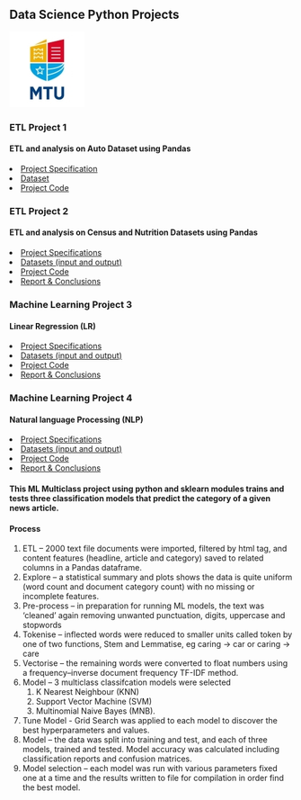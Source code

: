 ## Data Science Python Projects
![MTU Logo](/1/data/MTU_Logo.jpg)

### ETL Project 1
#### ETL and analysis on Auto Dataset using Pandas

<li><a href="https://github.com/bjmcnamee/ETL_and_ML_Python_Assignments/blob/main/1/COMP8060_ProjectSpecification-1.pdf">Project Specification</a></li>
<li><a href="https://github.com/bjmcnamee/ETL_and_ML_Python_Assignments/blob/main/1/data/importsAuto.csv">Dataset</a></li>
<li><a href="https://github.com/bjmcnamee/ETL_and_ML_Python_Assignments/blob/main/1/McNamee_R00207204_Lab8060.py">Project Code</a></li>

### ETL Project 2
#### ETL and analysis on Census and Nutrition Datasets using Pandas

<li><a href="https://github.com/bjmcnamee/ETL_and_ML_Python_Assignments/blob/main/2/COMP8060_ProjectSpecification-1.pdf">Project Specifications</a></li>
<li><a href="https://github.com/bjmcnamee/ETL_and_ML_Python_Assignments/blob/main/2/data">Datasets (input and output)</a></li>
<li><a href="https://github.com/bjmcnamee/ETL_and_ML_Python_Assignments/blob/main/2/McNamee_R00207204_Project.py">Project Code</a></li>
<li><a href="https://github.com/bjmcnamee/ETL_and_ML_Python_Assignments/blob/main/2/McNamee_R00207204_Report.pdf">Report & Conclusions</a></li>

### Machine Learning Project 3
#### Linear Regression (LR)
<li><a href="https://github.com/bjmcnamee/ETL_and_ML_Python_Assignments/blob/main/3/DATA8001%20Assignment%201%20Instructions.pdf">Project Specifications</a></li>
<li><a href="https://github.com/bjmcnamee/ETL_and_ML_Python_Assignments/blob/main/3/data">Datasets (input and output)</a></li>
<li><a href="https://github.com/bjmcnamee/ETL_and_ML_Python_Assignments/blob/main/3/R00207204_A1_Notebook.ipynb">Project Code</a></li>
<li><a href="https://github.com/bjmcnamee/ETL_and_ML_Python_Assignments/blob/main/3/R00207204_A1_Report.pdf">Report & Conclusions</a></li>

### Machine Learning Project 4
#### Natural language Processing (NLP)
<li><a href="https://github.com/bjmcnamee/ETL_and_ML_Python_Assignments/blob/main/4/DATA8001%20Assignment%202%20Instructions.pdf">Project Specifications</a></li>
<li><a href="https://github.com/bjmcnamee/ETL_and_ML_Python_Assignments/blob/main/4/data">Datasets (input and output)</a></li>
<li><a href="https://github.com/bjmcnamee/ETL_and_ML_Python_Assignments/blob/main/4/R00207204_A2_Notebook.ipynb">Project Code</a></li>
<li><a href="https://github.com/bjmcnamee/ETL_and_ML_Python_Assignments/blob/main/4/R00207204_A2_Report.pdf">Report & Conclusions</a></li>

#### This ML Multiclass project using python and sklearn modules trains and tests three classification models that predict the category of a given news article.
#### Process
  1. ETL – 2000 text file documents were imported, filtered by html tag, and content features (headline, article and category) saved to related columns in a Pandas dataframe.
  2. Explore – a statistical summary and plots shows the data is quite uniform (word count and document category count) with no missing or incomplete features.
  3. Pre-process – in preparation for running ML models, the text was ‘cleaned’ again removing unwanted punctuation, digits, uppercase and stopwords
  4. Tokenise – inflected words were reduced to smaller units called token by one of two functions, Stem and Lemmatise, eg caring → car or caring → care
  5. Vectorise – the remaining words were converted to float numbers using a frequency–inverse document frequency TF-IDF method. 
  6. Model – 3 multiclass classifcation models were selected
      1. K Nearest Neighbour (KNN)
      2. Support Vector Machine (SVM)
      3. Multinomial Naive Bayes (MNB).
  7. Tune Model - Grid Search was applied to each model to discover the best hyperparameters and values.
  8. Model – the data was split into training and test, and each of three models, trained and tested. Model accuracy was calculated including classification reports and confusion matrices.
  9. Model selection – each model was run with various parameters fixed one at a time and the results written to file for compilation in order find the best model.


